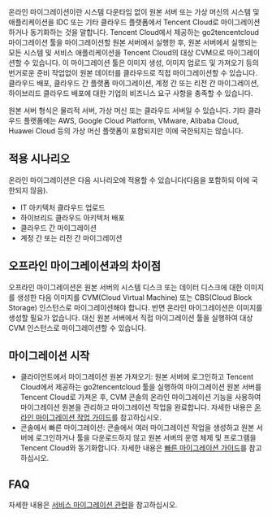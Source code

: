 온라인 마이그레이션이란 시스템 다운타임 없이 원본 서버 또는 가상 머신의 시스템 및 애플리케이션을 IDC 또는 기타 클라우드 플랫폼에서 Tencent Cloud로 마이그레이션하거나 동기화하는 것을 말합니다.
Tencent Cloud에서 제공하는 go2tencentcloud 마이그레이션 툴을 마이그레이션할 원본 서버에서 실행한 후, 원본 서버에서 실행되는 모든 시스템 및 서비스 애플리케이션을 Tencent Cloud의 대상 CVM으로 마이그레이션할 수 있습니다. 이 마이그레이션 툴은 이미지 생성, 이미지 업로드 및 가져오기 등의 번거로운 준비 작업없이 원본 데이터를 클라우드로 직접 마이그레이션할 수 있습니다. 클라우드 배포, 클라우드 간 플랫폼 마이그레이션, 계정 간 또는 리전 간 마이그레이션, 하이브리드 클라우드 배포에 대한 기업의 비즈니스 요구 사항을 충족할 수 있습니다.

<dx-alert infotype="explain" title="">
원본 서버 형식은 물리적 서버, 가상 머신 또는 클라우드 서버일 수 있습니다. 기타 클라우드 플랫폼에는 AWS, Google Cloud Platform, VMware, Alibaba Cloud, Huawei Cloud 등의 가상 머신 플랫폼이 포함되지만 이에 국한되지는 않습니다.
</dx-alert>



## 적용 시나리오

온라인 마이그레이션은 다음 시나리오에 적용할 수 있습니다(다음을 포함하되 이에 국한되지 않음).
- IT 아키텍처 클라우드 업로드
- 하이브리드 클라우드 아키텍처 배포
- 클라우드 간 마이그레이션
- 계정 간 또는 리전 간 마이그레이션

## 오프라인 마이그레이션과의 차이점

오프라인 마이그레이션은 원본 서버의 시스템 디스크 또는 데이터 디스크에 대한 이미지를 생성한 다음 이미지를 CVM(Cloud Virtual Machine) 또는 CBS(Cloud Block Storage) 인스턴스로 마이그레이션해야 합니다. 반면 온라인 마이그레이션은 이미지를 생성할 필요가 없습니다. 대신 원본 서버에서 직접 마이그레이션 툴을 실행하여 대상 CVM 인스턴스로 마이그레이션할 수 있습니다.

## 마이그레이션 시작

- 클라이언트에서 마이그레이션 원본 가져오기: 원본 서버에 로그인하고 Tencent Cloud에서 제공하는 go2tencentcloud 툴을 실행하여 마이그레이션 원본 서버를 Tencent Cloud로 가져온 후, CVM 콘솔의 온라인 마이그레이션 기능을 사용하여 마이그레이션 원본을 관리하고 마이그레이션 작업을 완료합니다. 자세한 내용은 [온라인 마이그레이션 작업 가이드](https://intl.cloud.tencent.com/document/product/213/44338)를 참고하십시오.
- 콘솔에서 빠른 마이그레이션: 콘솔에서 여러 마이그레이션 작업을 생성하고 원본 서버에 로그인하거나 툴을 다운로드하지 않고 원본 서버의 운영 체제 및 프로그램을 Tencent Cloud와 동기화합니다. 자세한 내용은 [빠른 마이그레이션 가이드](https://intl.cloud.tencent.com/document/product/213/53265)를 참고하십시오.


## FAQ

자세한 내용은 [서비스 마이그레이션 관련](https://intl.cloud.tencent.com/document/product/213/32395)을 참고하십시오.
